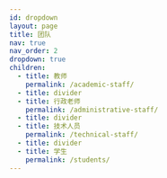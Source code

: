 ```yaml
---
id: dropdown
layout: page
title: 团队
nav: true
nav_order: 2
dropdown: true
children:
  - title: 教师
    permalink: /academic-staff/
  - title: divider
  - title: 行政老师
    permalink: /administrative-staff/
  - title: divider
  - title: 技术人员
    permalink: /technical-staff/
  - title: divider
  - title: 学生
    permalink: /students/
---
```

